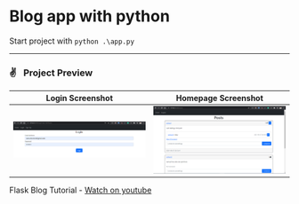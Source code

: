 # Blog app with python  

Start project with `python .\app.py`

---------------------------

### ✌&ensp; Project Preview

|             Login Screenshot            |             Homepage Screenshot           |
| :----------------------------------: | :----------------------------------: |
| <a href="https://youtube.com/playlist?list=PLzMcBGfZo4-nK0Pyubp7yIG0RdXp6zklu" target="_blank"><img src="https://github.com/techwithsam/blog-app-with-python/blob/bf6fecf08adfe92687894415cd189089aca60bb1/website/images/login.png" width="450"></a> | <a href="https://youtube.com/playlist?list=PLzMcBGfZo4-nK0Pyubp7yIG0RdXp6zklu" target="_blank"><img src="https://github.com/techwithsam/blog-app-with-python/blob/bf6fecf08adfe92687894415cd189089aca60bb1/website/images/homepage.png" width="450"></a> |

Flask Blog Tutorial - [Watch on youtube](https://youtube.com/playlist?list=PLzMcBGfZo4-nK0Pyubp7yIG0RdXp6zklu)
